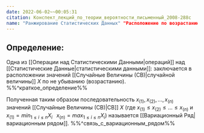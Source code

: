 ```yaml
---
date: 2022-06-02~~00:05:31
citation: Конспект_лекций_по_теории_вероятности_письменный_2008-288с
name: "Ранжирование Статистических Данных" "Расположение по возрастанию" "Расположение по не убыванию"
---
```

## Определение:
Одна из [[Операции над Статистическими Данными|операций]] над [[Статистические Данные|статистическими данными]]:
заключается в расположении значений [[Случайные Величины (СВ)|случайной величины]] $X$ по не убыванию (возрастанию).
%%^краткое_определение%%

Полученная таким образом последовательность $x_{(1)}, x_{(2)}, ...,x_{(n)}$ значений [[Случайные Величины (СВ)|СВ]] $X$ (где $x_{(1)} \leq x_{(2)} \leq ... \leq x_{(n)}$ и $x_{(1)} = min_{1\leq i\leq n}{X_i}\;\;\;x_{(n)} = max_{1\leq i \leq n}{X_i}$) называется [[Вариационный Ряд|вариационным рядом]].
%%^связь_с_вариационным_рядом%%